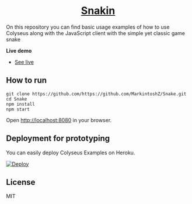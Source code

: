<div align="center">
  <h1>
    <a href="snakin.herokuapp.com/">Snakin</a>
  </h1>
</div>

On this repository you can find basic usage examples of how to use Colyseus along with the JavaScript client with the simple yet classic game snake

**Live demo**

- [See live](https://snakin.herokuapp.com)

## How to run

```
git clone https://github.com/https://github.com/MarkintoshZ/Snake.git
cd Snake
npm install
npm start
```

Open [http://localhost:8080](http://localhost:8080) in your browser.

## Deployment for prototyping

You can easily deploy Colyseus Examples on Heroku.

[![Deploy](https://www.herokucdn.com/deploy/button.svg)](https://heroku.com/deploy?template=https://github.com/colyseus/colyseus-examples)

## License

MIT
